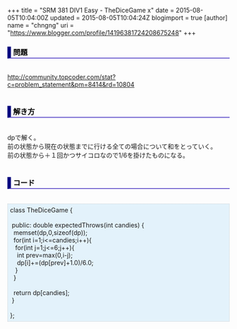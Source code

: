 +++
title = "SRM 381 DIV1 Easy - TheDiceGame x"
date = 2015-08-05T10:04:00Z
updated = 2015-08-05T10:04:24Z
blogimport = true 
[author]
	name = "chngng"
	uri = "https://www.blogger.com/profile/14196381724208675248"
+++

<div dir="ltr" style="text-align: left;" trbidi="on"><h3 style="border-bottom: 2px solid slateblue; border-left: 8px solid navy; color: black; padding: 0px 0px 1px 5px;">問題 <br /></h3><br /><a href="http://community.topcoder.com/stat?c=problem_statement&amp;pm=8414&amp;rd=10804" target="_blank">http://community.topcoder.com/stat?c=problem_statement&amp;pm=8414&amp;rd=10804</a><br /><br /><h3 style="border-bottom: 2px solid slateblue; border-left: 8px solid navy; color: black; padding: 0px 0px 1px 5px;">解き方 </h3><br />dpで解く。<br />前の状態から現在の状態までに行ける全ての場合について和をとっていく。<br />前の状態から＋１回かつサイコロなので1/6を掛けたものになる。<br /><br /><h3 style="border-bottom: 2px solid slateblue; border-left: 8px solid navy; color: black; padding: 0px 0px 1px 5px;">コード </h3><br /><div style="background-color: #e3f2fb; border: 1px dotted #CCCCCC; padding: 5px;">class TheDiceGame {<br /><div><div><br /></div><div><span class="Apple-tab-span" style="white-space: pre;"> </span>public: double expectedThrows(int candies) {</div><div><span class="Apple-tab-span" style="white-space: pre;">  </span>memset(dp,0,sizeof(dp));</div><div><span class="Apple-tab-span" style="white-space: pre;">  </span>for(int i=1;i&lt;=candies;i++){</div><div><span class="Apple-tab-span" style="white-space: pre;">   </span>for(int j=1;j&lt;=6;j++){</div><div><span class="Apple-tab-span" style="white-space: pre;">    </span>int prev=max(0,i-j);</div><div><span class="Apple-tab-span" style="white-space: pre;">    </span>dp[i]+=(dp[prev]+1.0)/6.0;</div><div><span class="Apple-tab-span" style="white-space: pre;">   </span>}</div><div><span class="Apple-tab-span" style="white-space: pre;">  </span>}</div><div><br /></div><div><span class="Apple-tab-span" style="white-space: pre;">  </span>return dp[candies];</div><div><span class="Apple-tab-span" style="white-space: pre;"> </span>}</div><div><br /></div><div>};</div></div></div></div>
